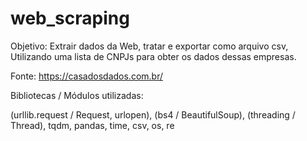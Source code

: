 # web_scraping

Objetivo: Extrair dados da Web, tratar e exportar como arquivo csv, Utilizando uma lista de CNPJs para obter os dados dessas empresas.

Fonte: https://casadosdados.com.br/

Bibliotecas / Módulos utilizadas:

(urllib.request / Request, urlopen), (bs4 / BeautifulSoup), (threading / Thread), tqdm, pandas, time, csv, os, re
